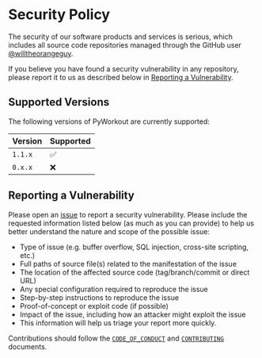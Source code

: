 # Security Policy

The security of our software products and services is serious, which includes all source code repositories managed through the GitHub user [@willtheorangeguy](https://github.com/willtheorangeguy/).

If you believe you have found a security vulnerability in any repository, please report it to us as described below in [Reporting a Vulnerability](#reporting-a-vulnerability).

## Supported Versions

The following versions of PyWorkout are currently supported:

| Version | Supported          |
| ------- | ------------------ |
| `1.1.x` | :white_check_mark: |
| `0.x.x` | :x:                |

## Reporting a Vulnerability

Please open an [issue](https://github.com/willtheorangeguy/PyWorkout/issues/new) to report a security vulnerability. Please include the requested information listed below (as much as you can provide) to help us better understand the nature and scope of the possible issue:

* Type of issue (e.g. buffer overflow, SQL injection, cross-site scripting, etc.)
* Full paths of source file(s) related to the manifestation of the issue
* The location of the affected source code (tag/branch/commit or direct URL)
* Any special configuration required to reproduce the issue
* Step-by-step instructions to reproduce the issue
* Proof-of-concept or exploit code (if possible)
* Impact of the issue, including how an attacker might exploit the issue
* This information will help us triage your report more quickly.

Contributions should follow the [`CODE_OF_CONDUCT`](CODE_OF_CONDUCT.md) and [`CONTRIBUTING`](CONTRIBUTING.md) documents. 

